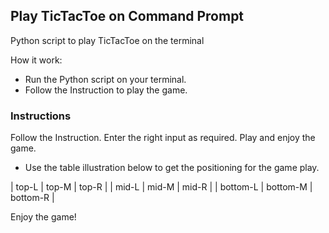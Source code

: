 ## Play TicTacToe on Command Prompt

Python script to play TicTacToe on the terminal

How it work:
- Run the Python script on your terminal.
- Follow the Instruction to play the game.

### Instructions

Follow the Instruction. Enter the right input as required. Play and enjoy the game.

- Use the table illustration below to get the positioning for the game play.

| top-L | top-M | top-R |
| mid-L | mid-M | mid-R |
| bottom-L | bottom-M | bottom-R |


Enjoy the game!
